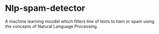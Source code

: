 # Nlp-spam-detector
A machine learning moodel which filters line of texts to ham or spam using the concepts of Natural Language Processing.
